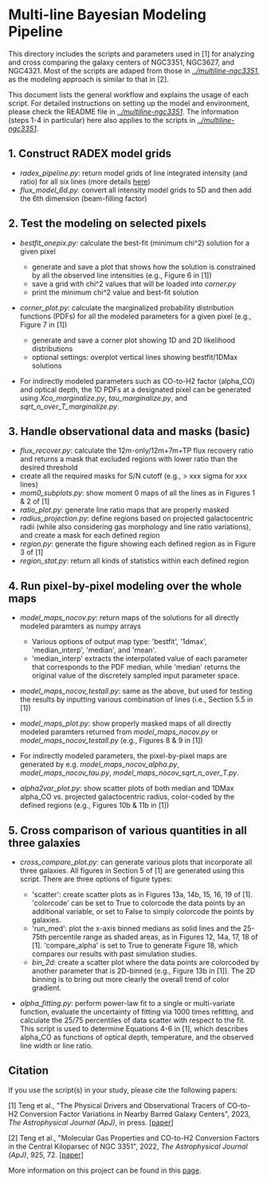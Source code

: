 # Multi-line Bayesian Modeling Pipeline

This directory includes the scripts and parameters used in [1] for analyzing and cross comparing the galaxy centers of NGC3351, NGC3627, and NGC4321. Most of the scripts are adaped from those in [*../multiline-ngc3351*](https://github.com/ElthaTeng/multiline-ngc3351), as the modeling approach is similar to that in [2].   

This document lists the general workflow and explains the usage of each script. For detailed instructions on setting up the model and environment, please check the README file in [*../multiline-ngc3351*](https://github.com/ElthaTeng/multiline-ngc3351). The information (steps 1-4 in particular) here also applies to the scripts in [*../multiline-ngc3351*](https://github.com/ElthaTeng/multiline-ngc3351).  


## 1. Construct RADEX model grids

* *radex_pipeline.py*: return model grids of line integrated intensity (and ratio) for all six lines (more details [here](https://github.com/ElthaTeng/multiline-ngc3351)) 
* *flux_model_6d.py*: convert all intensity model grids to 5D and then add the 6th dimension (beam-filling factor)


## 2. Test the modeling on selected pixels

* *bestfit_onepix.py*: calculate the best-fit (minimum chi^2) solution for a given pixel
  * generate and save a plot that shows how the solution is constrained by all the observed line intensities (e.g., Figure 6 in [1]) 
  * save a grid with chi^2 values that will be loaded into *corner.py*
  * print the minimum chi^2 value and best-fit solution  

* *corner_plot.py*: calculate the marginalized probability distribution functions (PDFs) for all the modeled parameters for a given pixel (e.g., Figure 7 in [1])
  * generate and save a corner plot showing 1D and 2D likelihood distributions 
  * optional settings: overplot vertical lines showing bestfit/1DMax solutions

* For indirectly modeled parameters such as CO-to-H2 factor (alpha_CO) and optical depth, the 1D PDFs at a designated pixel can be generated using *Xco_marginalize.py*, *tau_marginalize.py*, and *sqrt_n_over_T_marginalize.py*.


## 3. Handle observational data and masks (basic)

  * *flux_recover.py*: calculate the 12m-only/12m+7m+TP flux recovery ratio and returns a mask that excluded regions with lower ratio than the desired threshold
  * create all the required masks for S/N cutoff (e.g., > xxx sigma for xxx lines)
  * *mom0_subplots.py*: show moment 0 maps of all the lines as in Figures 1 & 2 of [1]
  * *ratio_plot.py*: generate line ratio maps that are properly masked
  * *radius_projection.py*: define regions based on projected galactocentric radii (while also considering gas morphology and line ratio variations), and create a mask for each defined region
  * *region.py*: generate the figure showing each defined region as in Figure 3 of [1]
  * *region_stat.py*: return all kinds of statistics within each defined region


## 4. Run pixel-by-pixel modeling over the whole maps 

* *model_maps_nocov.py*: return maps of the solutions for all directly modeled paramters as numpy arrays
  * Various options of output map type: 'bestfit', '1dmax', 'median_interp', 'median', and 'mean'. 
  * 'median_interp' extracts the interpolated value of each parameter that corresponds to the PDF median, while 'median' returns the original value of the discretely sampled input parameter space. 

* *model_maps_nocov_testall.py*: same as the above, but used for testing the results by inputting various combination of lines (i.e., Section 5.5 in [1])

* *model_maps_plot.py*: show properly masked maps of all directly modeled paramters returned from *model_maps_nocov.py* or *model_maps_nocov_testall.py* (e.g., Figures 8 & 9 in [1])

* For indirectly modeled parameters, the pixel-by-pixel maps are generated by e.g. *model_maps_nocov_alpha.py*, *model_maps_nocov_tau.py*, *model_maps_nocov_sqrt_n_over_T.py*.

* *alpha2var_plot.py*: show scatter plots of both median and 1DMax alpha_CO vs. projected galactocentric radius, color-coded by the defined regions (e.g., Figures 10b & 11b in [1]) 


## 5. Cross comparison of various quantities in all three galaxies

* *cross_compare_plot.py*: can generate various plots that incorporate all three galaxies. All figures in Section 5 of [1] are generated using this script. There are three options of figure types:
  * 'scatter': create scatter plots as in Figures 13a, 14b, 15, 16, 19 of [1]. 'colorcode' can be set to True to colorcode the data points by an additional variable, or set to False to simply colorcode the points by galaxies.
  * 'run_med': plot the x-axis binned medians as solid lines and the 25-75th percentile range as shaded areas, as in Figures 12, 14a, 17, 18 of [1]. 'compare_alpha' is set to True to generate Figure 18, which compares our results with past simulation studies.
  * *bin_2d*: create a scatter plot where the data points are colorcoded by another parameter that is 2D-binned (e.g., Figure 13b in [1]). The 2D binning is to bring out more clearly the overall trend of color gradient.  

* *alpha_fitting.py*: perform power-law fit to a single or multi-variate function, evaluate the uncertainty of fitting via 1000 times refitting, and calculate the 25/75 percentiles of data scatter with respect to the fit. This script is used to determine Equations 4-6 in [1], which describes alpha_CO as functions of optical depth, temperature, and the observed line width or line ratio.


## Citation

If you use the script(s) in your study, please cite the following papers:

[1] Teng et al., "The Physical Drivers and Observational Tracers of CO-to-H2 Conversion Factor Variations in Nearby Barred Galaxy Centers", 2023, *The Astrophysical Journal (ApJ)*, in press. [[paper]](https://arxiv.org/abs/2304.04732)

[2] Teng et al., "Molecular Gas Properties and CO-to-H2 Conversion Factors in the Central Kiloparsec of NGC 3351", 2022, *The Astrophysical Journal (ApJ)*, 925, 72. [[paper]](https://iopscience.iop.org/article/10.3847/1538-4357/ac382f)

More information on this project can be found in this [page](https://elthateng.github.io/projects/#galaxy-center).

